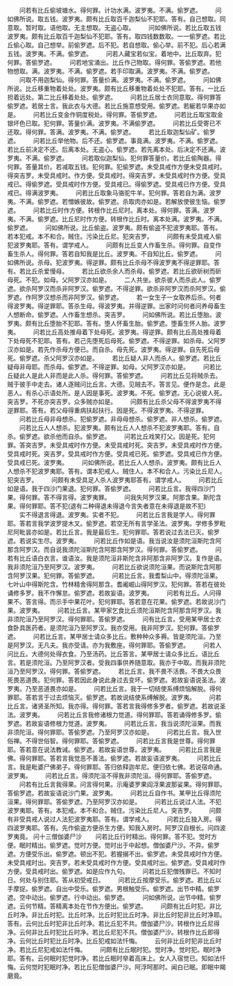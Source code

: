 <!-- { "loadSidebar": true } -->
　　问若有比丘偷坡塘水。得何罪。计功水满。波罗夷。不满。偷罗遮。
　　问如佛所说。取五钱。波罗夷。颇有比丘取百千迦梨仙不犯耶。答有。自己想取。同意取。暂时取。语他取。无主想取。无盗心取。
　　问如佛所说。若比丘取五钱波罗夷。颇有比丘取百千迦梨仙不犯耶。答有。取四钱数数取。一一偷罗遮。若比丘偷心取。自己想举。前偷罗遮。后不犯。若自想取。偷心举。前不犯。后心若满五钱。波罗夷。不满。偷罗遮。
　　问若人藏宝若似宝。着地中。比丘取弃。犯何罪。答偷罗遮。
　　问若地宝涌出。比丘作己物取。得何罪。答偷罗遮。若他物想取。满。波罗夷。不满。偷罗遮。若手印取满。波罗夷。不满。偷罗遮。
　　问取不用迦梨仙。得何罪。答量价满。波罗夷。不满。偷罗遮。
　　问如佛所说。比丘移重物着处处。波罗夷。颇有比丘移重物着处处不犯耶。答有。一比丘担着远处。第二比丘移着处处。偷罗遮。
　　问若比丘居士衣同意取。得何罪答偷罗遮。若居士言。我此衣与大德。若比丘施意想受用。偷罗遮。若綖若华果亦如是。
　　问若比丘变金作铜度税处。得何罪。答偷罗遮。
　　问若比丘取宝取金银坏色已取。犯何罪。答量价满。波罗夷。不满偷罗遮。
　　问若比丘受寄已不还取。得何罪。答满。波罗夷。不满。偷罗遮。
　　若比丘取迦梨仙矿。偷罗遮。
　　问若比丘举他物。后不还。偷罗遮。事竟满。波罗夷。不满。偷罗遮。若比丘前决定不还。后离本处。无盗心。偷罗遮。若先离本处。后决定不还满。波罗夷。不满。偷罗遮。
　　问若取似迦梨仙。犯何罪答量价。若比丘偷陶器。得何罪。答量其价。若减取五钱。犯何罪。犯偷罗遮。未受具戒作方便未受具戒时。得突吉罗。未受具戒时。作方便。受具戒时。得突吉罗。未受具戒时作方便。受具戒已。得偷罗遮。受具戒时作方便。受具戒已。得偷罗遮。受具戒已作方便。受具戒已。得满波罗夷。
　　问若比丘取象马骆驼牛羊。犯何罪。答若自为满。波罗夷。不满。偷罗遮。若憎嫉彼故。偷罗遮。杀取肉亦如是。若解放使彼生恼。偷罗遮。
　　问若比丘时作方便。转根作比丘尼时。离本处。得何罪。答满。波罗夷。不满。偷罗遮。比丘尼时作方便。转根作比丘时。离本处满。波罗夷。不满。偷罗遮。
　　问如佛所说。比丘偷盗。波罗夷。颇有偷盗不犯波罗夷耶。答有。若本犯戒。本不和合。贼住。污染比丘尼。犯突吉罗。
　　问颇有未受具戒人偷犯波罗夷耶。答有。谓学戒人。
　　问颇有比丘变人作畜生杀。得何罪。自变作畜生杀人。得何罪。答若自知我是比丘。波罗夷。不自知比丘。偷罗遮。
　　问如佛所说。杀母。犯波罗夷。得逆罪。颇有比丘杀母不得波罗夷不得逆罪耶。答有。若比丘杀爱慢母。
　　若比丘欲杀余人而杀母。偷罗遮。若比丘欲斫树而斫母死。不犯。如母。父阿罗汉亦如是。
　　二人共坐。欲杀彼人而杀此人。偷罗遮。欲杀阿罗汉而杀非阿罗汉。偷罗遮。不得逆罪。欲杀非阿罗汉而杀阿罗汉。偷罗遮。作阿罗汉想杀而非阿罗汉。偷罗遮。
　　若一女生子一女取养后杀。何者得波罗夷。得逆罪耶。答杀生母。得波罗夷。并得逆罪。出家时问何者问养母畜生人想断命。偷罗遮。人作畜生想杀。突吉罗。
　　问如佛所说。若比丘堕胎。波罗夷。颇有比丘堕胎不犯耶。答有。堕人怀畜生胎。偷罗遮。堕畜生怀人胎。波罗夷。
　　问若比丘高处推母着下处母死。波罗夷。得逆罪。颇有比丘高处推母着下处母死不犯耶。答有。若己先堕死后母死。偷罗遮。不得逆罪。如杀母。父阿罗汉亦如是。若先作杀母方便已。而自杀。母先死。波罗夷。得逆罪。自先死后母死。偷罗遮。杀父阿罗汉亦如是。
　　若比丘疑人非人而杀人。偷罗遮。若比丘疑母非母耶。而杀母。偷罗遮。不得逆罪。如母。父阿罗汉亦如是。
　　问若比丘疑此人是此人非而是此人杀。得何罪。答偷罗遮。
　　问若比丘见将贼杀去。贼于彼手中走去。诸人逐贼问比丘言。大德。见贼去不。答言见。便作是念。此是恶人。有杀心示语处所。是人因是事死。波罗夷。不死。偷罗遮。无心说彼人死。突吉罗。不死亦突吉罗。众多贼亦如是。
　　问颇有比丘杀父母不得波罗夷不得逆罪耶。答有。若父母得重病扶起扶行。因是死。不得波罗夷。不得逆罪。
　　问若比丘母非母想杀。犯偷罗遮。非母母想杀。偷罗遮。非人想杀。偷罗遮。
　　问若比丘人人想杀。犯波罗夷。颇有比丘人人想杀不犯波罗夷耶。答有。自杀。偷罗遮。欲杀他而自杀。偷罗遮。
　　问若比丘戏笑打父。因是死。犯何罪。答突吉罗。未受具戒时作方便。未受具戒时死。突吉罗。未受具戒时作方便。受具戒时死。突吉罗。受具戒时作方便。受具戒已死。偷罗遮。受具戒已作方便。受具戒已死。波罗夷。
　　问如佛所说。若比丘人人想杀。波罗夷。颇有比丘人人想杀不犯波罗夷耶。答有。谓本犯戒人。贼住人。本不和合人。污染比丘尼人。犯突吉罗。
　　问颇有未受具足人杀人波罗夷耶答有。谓学戒人。
　　问若比丘如是语。我于四沙门果退。犯何罪。答偷罗遮。
　　问若比丘言。我得四沙门果。得何罪。答不得言得。波罗夷罪。
　　问我失阿罗汉果。阿那含果。斯陀含果。得何罪耶。答不犯(退有二种得退未得退今言失者意在未得退是故不犯)
　　实不得退言得退。波罗夷。实者不犯。
　　问若比丘言我是学人。得何罪耶。答若言我学波罗提木叉。偷罗遮。若空无所有言学圣法。波罗夷。学修多罗毗尼阿毗昙亦如是。若比丘言。我是最后生。犯何罪耶。答若说过去法已灭。偷罗遮。若说实生尽。波罗夷。
　　问若比丘作如是语。我当说汝是须陀洹斯陀含阿那含阿罗汉。而自说我须陀洹斯陀含阿那含阿罗汉。得何罪。答偷罗遮。
　　问若有比丘语白衣言。谁语汝。我是须陀洹非斯陀含非阿那含非阿罗汉。复作是语。我非须陀洹乃至阿罗汉。波罗夷。
　　问若比丘欲说须陀洹果。而说斯陀含阿那含阿罗汉果。犯何罪。答偷罗遮。
　　问若比丘言。我耆梨山中。得须陀洹果。七叶山中得斯陀含。竹林精舍得阿那含。耆阇崛山得阿罗汉。犯何罪。答若在彼处诵修多罗。我不作懈怠。偷罗遮。若故妄语。波罗夷。
　　问若有比丘。人问得果不。答言得。而示手中果花叶。犯何罪耶。答若意在花果。偷罗遮。若故说沙门果。波罗夷。
　　问若比丘言。某甲家乞食比丘须陀洹斯陀含阿那含阿罗汉。我非须陀洹乃至阿罗汉。得何罪耶。答偷罗遮。
　　问有比丘言。受用某甲居士衣食卧具医药者。是须陀洹乃至阿罗汉。我亦受用。我非阿罗汉。犯何罪。答偷罗遮。
　　问若比丘言。某甲居士请众多比丘。敷种种众多褥。皆是须陀洹。乃至是阿罗汉。无凡夫。我亦受请。亦为我敷座。得何罪耶。答偷罗遮。
　　问若人问比丘。大德何处得衣食。乃至汤药。比丘答言。某甲居士请众多比丘。语比丘言。若是须陀洹。乃至阿罗汉者。受我四事供养随意取。我亦于中取。而我非须陀洹乃至阿罗汉。得何罪。答偷罗遮。
　　若比丘言。我不畏不活畏。不畏大众畏死畏恶道畏。犯何罪。答若因此身说此身过去变坏。偷罗遮。若故妄语说圣法。波罗夷。乃至恶道畏亦如是。
　　问若比丘言。我于一切结使系缚烦恼解脱。得何罪耶。答若言于过去烦恼灭。偷罗遮。若故说结使系缚解脱。波罗夷。
　　问若比丘言。诸贤圣所知。我亦得。得何罪。答若言我得修多罗者。偷罗遮。若故说圣法。波罗夷。
　　问若比丘言我修诸根力觉道。得何罪耶。答若诵得修多罗。偷罗遮。若故妄语修根力觉道。波罗夷。
　　问若比丘言。我当说须陀洹果。而我非须陀洹。得何罪耶。答偷罗遮。乃至阿罗汉亦如是。
　　问若比丘言。我入世俗禅。不得世俗智。得何罪耶。答偷罗遮。
　　问若比丘言我是世尊。得何罪耶。答若意在说法教诫。偷罗遮。若故妄语世尊。波罗夷。
　　问若比丘言我是佛。得何罪耶。答若言我觉恶不善法。偷罗遮。若故妄语波罗夷。
　　问若比丘言。我是毗婆尸佛弟子。得何罪耶。答归依释迦牟尼。便归依七佛。若说宿命通。波罗夷。
　　问若比丘言。得须陀洹不得我非须陀洹。得何罪耶。答偷罗遮。
　　问若有比丘言我得果。问言得何果。示庵婆罗果阎浮果波那娑果。得何罪耶。答偷罗遮。若故妄语说沙门果。波罗夷。
　　问若比丘自作书。某甲比丘得须陀洹果。得何罪耶。答偷罗遮。乃至阿罗汉亦如是。
　　问若比丘说过人法。不犯波罗夷耶。答有。本犯戒。本不和合。贼住。污染比丘尼人。突吉罗。
　　问颇有非受具戒人说过人法犯波罗夷耶。答有。谓学戒人。
　　问若比丘独入房。得四波罗夷耶。答有。先作偷盗方便杀生方便。知我入房时。阿罗汉自根长。问四波罗夷竟。
问十三僧伽婆尸沙
　　问若比丘行时精出。得何罪。答不犯。觉时方便。眠时精出。偷罗遮。觉时方便。觉时出于中起想。僧伽婆尸沙。不异。偷罗遮。方便受乐出。偷罗遮。顿出不犯。若握搦不出。偷罗遮。未受具戒时作方便。未受具戒时出。突吉罗。若未受具戒时作方便。受具戒时出。偷罗遮。受具戒时作方便。受具戒时出。偷罗遮。如是应作九句。
　　问若比丘犯僧残罪已。不知时日。何处与别住耶。答从初受戒日。
　　问若比丘按摩受乐。偷罗遮。若比丘以手摩捉。偷罗遮。自出中受乐。偷罗遮。男根触受乐。偷罗遮。出节中精。偷罗遮。空中动出。偷罗遮。行中动出。偷罗遮。
　　问如佛所说。出节中精。偷罗遮。云何节精。答精离本处在节作方便出。偷罗遮。
　　问颇有比丘时犯。非比丘时净。非比丘时犯。比丘时净。比丘时犯比丘时净。非比丘时犯非比丘时净耶。答有。云何比丘时犯非比丘时净。若比丘犯不共。僧伽婆尸沙。转根作比丘尼得净。云何非比丘时犯比丘时净。若比丘尼犯不共。僧伽婆尸沙。转根作比丘即得净。云何比丘时犯比丘时净。比丘犯戒如法忏悔。
　　云何非比丘时犯非比丘时净。若比丘尼犯戒如法忏悔。
　　问颇有比丘眠时犯。觉时净。觉时犯。眠时净耶。答有。云何眠时犯觉时净。若比丘眠时举着高床上。女人入宿觉已。知如法忏悔。云何觉时犯眠时净。若比丘犯僧伽婆尸沙。阿浮呵那时。闻白已眠。即眠中羯磨竟。
